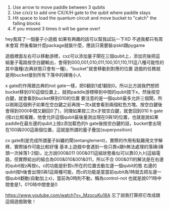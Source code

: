 1. Use arrow to move paddle between 3 qubits
2. Use c/x/z to add one CX/X/H gate to the qubit where paddle stays
3. Hit space to load the quantum circuit and move bucket to "catch" the falling blocks
4. If you missed 3 times it will be game over!


hey我寫了一個量子小遊戲
如果有興趣的話可以幫我試玩一下XD  不過我都只有周末會寫
然後看缺什麼package就裝什麼，應該只需要裝qiskit跟pygame

遊戲裡面左右可以移動游標，cxz可以添加量子閘在三個qubit上，添加完後把這組量子電路按空白鍵輸出，會得到000,001,010,011,100,101,110,111這八種可能性的其中幾種(古典狀態只會有一種)，"bucket"就會移動到對應的位置
遊戲的任務就是用bucket接到所有下落中的磚塊小人

x gate的作用跟古典的not gate一樣，把0翻到1或1翻到0。所以比方說我們想把bucket移到010這個位置上，就把paddle游標移到中間的qubit按下x，然後按空白鍵，就會看到bucket移到010的位置
要注意的是一個qubit最多允許三個閘，所以剛剛這個例子如果在空白鍵之前再按一次x就會看到兩個紅色方塊，按空白鍵後會得到000(中間又翻回0了)，同理如果按三次x才按空白鍵，就會回到010
h gate (按z)比較複雜，他會允許這個qubit最後量測出現在0與1的位置，也就是說如果paddle在最左邊的qubit上按z添加藍色的h gate後按空白鍵的話，bucket會出現在100與000這兩個位置，這就是所謂的量子疊加(superposition)

cx gate則是完成所謂量子糾纏的閘(entanglement)，實際的作用有點難用文字解釋，實際操作可能比較好懂
基本上遊戲中會遇到一些只靠x跟h無法處理的落磚(磚頭一次掉落1-2個)，比方說000&011
000&011這組狀態看似可以靠[0,h,h]這組電路，但實際給出的組合為000&010&001&011，所以不合
000&011的解法是在右邊的qubit按z再按c。c的功能是針對c所在的位置去動左邊一個qubit的態
右邊的qubit按h後會出現0與1這兩種可能，而c的功能是當當前qubit為1時就去把左邊一個qubit翻動(自動加上x)，當前為0時則不動，稱為control-not
也就是說0?1時中間會是1，0?0時中間會是0

https://www.youtube.com/watch?v=_MzocuKu18A
忘了說我打算把它改成跟這個遊戲致敬！